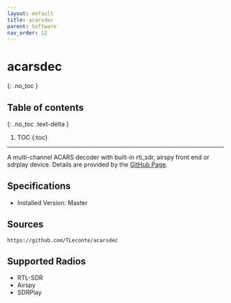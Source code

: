 ```yaml
---
layout: default
title: acarsdec
parent: Software
nav_order: 12
---
```


# acarsdec
{: .no_toc }

## Table of contents
{: .no_toc .text-delta }

1. TOC
{:toc}

---

A multi-channel ACARS decoder with built-in rtl_sdr, airspy front end or sdrplay device. Details are provided by the [GitHub Page](https://github.com/TLeconte/acarsdec).

## Specifications
- Installed Version: Master

## Sources
```
https://github.com/TLeconte/acarsdec
```

## Supported Radios
- RTL-SDR
- Airspy
- SDRPlay
